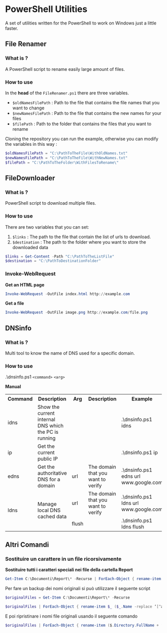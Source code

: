 # PowerShell Utilities

A set of utilities written for the PowerShell to work on Windows just a little faster.

## File Renamer
### What is ?
A PowerShell script to rename easily large amount of files.
### How to use 
In the **head** of the `FileRenamer.ps1` there are three variables.
- `$oldNamesFilePath` : Path to the file that contains the file names that you want to change
- `$newNamesFilePath` : Path to the file that contains the new names for your files 
- `$filePath` : Path to the folder that contains the files that you want to rename

Cloning the repository you can run the example, otherwise you can modify the variables in this way :
```powershell
$oldNamesFilePath = "C:\PathToTheFile\WithOldNames.txt"
$newNamesFilePath = "C:\PathToTheFile\WithNewNames.txt"
$filePath = "C:\PathToTheFolder\WithFilesToRename\"
```
## FileDownloader
### What is ?
PowerShell script to download multiple files.
### How to use 
There are two variables that you can set:
1. `$links` : The path to the file that contain the list of urls to download.
2. `$destination` : The path to the folder where you want to store the downloaded data
```powershell
$links = Get-Content -Path "C:\PathToTheListFile"
$destination = "C:\PathToDestinationFolder"
```
### Invoke-WebRequest
**Get an HTML page**
```powershell
Invoke-WebRequest -OutFile index.html http://example.com
```
**Get a file**
```powershell
Invoke-WebRequest -OutFile image.png http://example.com/file.png
```
## DNSinfo
### What is ?
Multi tool to know the name of DNS used for a specific domain.
### How to use
.\dnsinfo.ps1 `<command>` `<arg>`

**Manual**
<table>
  <tr>
    <th>Command</th>
    <th>Description</th>
    <th>Arg</th>
    <th>Description</th>
    <th>Example</th>
  </tr>
  <tr>
    <td>idns</td>
    <td>Show the current internal DNS which the PC is running</td>
    <td></td>
    <td></td>
    <td>.\dnsinfo.ps1 idns</td>
  </tr>
  <tr>
    <td>ip</td>
    <td>Get the current public IP</td>
    <td></td>
    <td></td>
    <td>.\dnsinfo.ps1 ip</td>
  </tr>
  <tr>
    <td>edns</td>
    <td>Get the authoritative DNS for a domain</td>
    <td>url</td>
    <td>The domain that you want to verify</td>
    <td>.\dnsinfo.ps1 edns url www.google.com</td>
  </tr>
  <tr>
    <td rowspan="2">ldns</td>
    <td rowspan="2">Manage local DNS cached data</td>
    <td>url</td>
    <td>The domain that you want to verify</td>
    <td>.\dnsinfo.ps1 ldns url www.google.com</td>
  </tr>
  <tr>
    <td>flush</td>
    <td></td>
    <td>.\dnsinfo.ps1 ldns flush</td>
  </tr>
</table>

## Altri Comandi
### Sostituire un carattere in un file ricorsivamente
**Sostituire tutti i caratteri speciali nei file della cartella Report**
```powershell
Get-Item C:\Documenti\Report\* -Recurse | ForEach-Object { rename-item $_ ($_.Name -replace ‘[^a-zA-Z0-9.]’, ‘’) }
```

Per fare un backup dei nomi originali si può utilizzare il seguente script
```powershell
$originalFiles = Get-Item C:\Documenti\Report\* -Recurse

$originalFiles | ForEach-Object { rename-item $_ ($_.Name -replace ‘[^a-zA-Z0-9.]’, ‘’) }
```

E poi ripristinare i nomi file originali usando il seguente comando
```powershell
$originalFiles | ForEach-Object { rename-item ($.Directory.FullName + ‘\’ + $.Name) $_.FullName }
```

